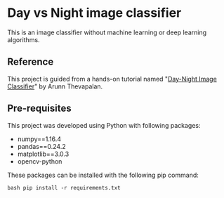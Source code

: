 # Day vs Night image classifier
This is an image classifier without machine learning or deep learning algorithms.
## Reference
This project is guided from a hands-on tutorial named "[Day-Night Image Classifier](https://github.com/arunnthevapalan/day-night-classifier)" by Arunn Thevapalan.
## Pre-requisites
This project was developed using Python with following packages:
- numpy==1.16.4
- pandas==0.24.2
- matplotlib==3.0.3
- opencv-python  

These packages can be installed with the following pip command:  

 ```bash pip install -r requirements.txt ```
